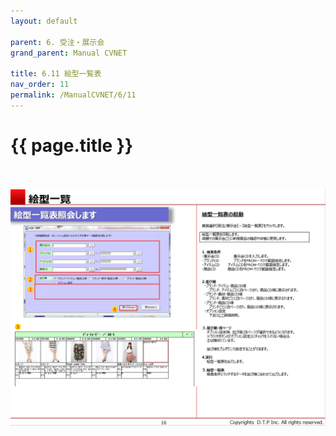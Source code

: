 ```yaml
---
layout: default

parent: 6. 受注・展示会
grand_parent: Manual CVNET

title: 6.11 絵型一覧表
nav_order: 11
permalink: /ManualCVNET/6/11
---
```


# {{ page.title }} <br/><br/>

<a href="/img/Jyucyutenjikai/J17.PNG" target="_blank">
<img src="/img/Jyucyutenjikai/J17.PNG" alt="login image"></a>
